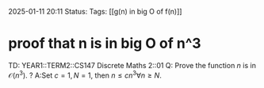 2025-01-11 20:11
Status: 
Tags:  [[g(n) in big O of f(n)]]
# proof that n is in big O of n^3 

TD: YEAR1::TERM2::CS147 Discrete Maths 2::01 
Q: Prove the function $n$ is in $\mathcal O(n^{3} )$.
?
A:Set $c = 1, N = 1$, then $n ≤ cn^{3} \forall n ≥ N$.
<!--ID: 1736627236900-->
